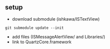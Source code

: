 ## setup

- download submodule (ishkawa/ISTextView)

```
git submodule update --init
```

- add files (ISMessageAlertView/ and Libraries/) 
- link to QuartzCore.framework

